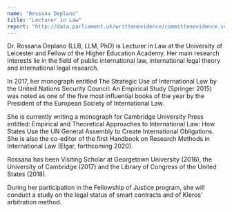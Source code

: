 ```yaml
---
name: "Rossana Deplano"
title: "Lecturer in Law"
report: "http://data.parliament.uk/writtenevidence/committeeevidence.svc/evidencedocument/democracy-and-digital-technologies-committee/democracy-and-digital-technologies/written/104568.html"
---
```


Dr. Rossana Deplano (LLB, LLM, PhD) is Lecturer in Law at the University of Leicester and Fellow of the Higher Education Academy. Her main research interests lie in the field of public international law, international legal theory and international legal research.

In 2017, her monograph entitled The Strategic Use of International Law by the United Nations Security Council: An Empirical Study (Springer 2015) was noted as one of the five most influential books of the year by the President of the European Society of International Law.

She is currently writing a monograph for Cambridge University Press entitled: Empirical and Theoretical Approaches to International Law: How States Use the UN General Assembly to Create International Obligations. She is also the co-editor of the first Handbook on Research Methods in International Law (Elgar, forthcoming 2020).

Rossana has been Visiting Scholar at Georgetown University (2016), the University of Cambridge (2017) and the Library of Congress of the United States (2018).

During her participation in the Fellowship of Justice program, she will conduct a study on the legal status of smart contracts and of Kleros' arbitration method.

